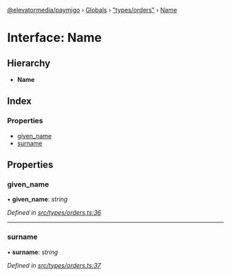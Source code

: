 [@elevatormedia/paymigo](../README.md) › [Globals](../globals.md) › ["types/orders"](../modules/_types_orders_.md) › [Name](_types_orders_.name.md)

# Interface: Name

## Hierarchy

-   **Name**

## Index

### Properties

-   [given_name](_types_orders_.name.md#given_name)
-   [surname](_types_orders_.name.md#surname)

## Properties

### given_name

• **given_name**: _string_

_Defined in [src/types/orders.ts:36](https://github.com/ELEVATORmedia/paymigo/blob/6591146/src/types/orders.ts#L36)_

---

### surname

• **surname**: _string_

_Defined in [src/types/orders.ts:37](https://github.com/ELEVATORmedia/paymigo/blob/6591146/src/types/orders.ts#L37)_

